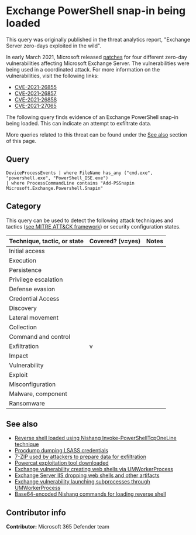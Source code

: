 # Exchange PowerShell snap-in being loaded

This query was originally published in the threat analytics report, "Exchange Server zero-days exploited in the wild".

In early March 2021, Microsoft released [patches](https://msrc-blog.microsoft.com/2021/03/02/multiple-security-updates-released-for-exchange-server/) for four different zero-day vulnerabilities affecting Microsoft Exchange Server. The vulnerabilities were being used in a coordinated attack. For more information on the vulnerabilities, visit the following links:

* [CVE-2021-26855](https://nvd.nist.gov/vuln/detail/CVE-2021-26855)
* [CVE-2021-26857](https://nvd.nist.gov/vuln/detail/CVE-2021-26857)
* [CVE-2021-26858](https://nvd.nist.gov/vuln/detail/CVE-2021-26858)
* [CVE-2021-27065](https://nvd.nist.gov/vuln/detail/CVE-2021-27065)

The following query finds evidence of an Exchange PowerShell snap-in being loaded. This can indicate an attempt to exfiltrate data.

More queries related to this threat can be found under the [See also](#See-also) section of this page.

## Query

```Kusto
DeviceProcessEvents | where FileName has_any ("cmd.exe", "powershell.exe", "PowerShell_ISE.exe") 
| where ProcessCommandLine contains "Add-PSSnapin Microsoft.Exchange.Powershell.Snapin"
```

## Category

This query can be used to detect the following attack techniques and tactics ([see MITRE ATT&CK framework](https://attack.mitre.org/)) or security configuration states.

| Technique, tactic, or state | Covered? (v=yes) | Notes |
|------------------------|----------|-------|
| Initial access |  |  |
| Execution |  |  |
| Persistence |  |  | 
| Privilege escalation |  |  |
| Defense evasion |  |  | 
| Credential Access |  |  | 
| Discovery |  |  | 
| Lateral movement |  |  | 
| Collection |  |  | 
| Command and control |  |  | 
| Exfiltration | v |  | 
| Impact |  |  |
| Vulnerability |  |  |
| Exploit |  |  |
| Misconfiguration |  |  |
| Malware, component |  |  |
| Ransomware |  |  |

## See also

* [Reverse shell loaded using Nishang Invoke-PowerShellTcpOneLine technique](../Execution/reverse-shell-nishang.md)
* [Procdump dumping LSASS credentials](../Credential%20Access/procdump-lsass-credentials.md)
* [7-ZIP used by attackers to prepare data for exfiltration](./7-zip-prep-for-exfiltration.md)
* [Powercat exploitation tool downloaded](../Delivery/powercat-download.md)
* [Exchange vulnerability creating web shells via UMWorkerProcess](../Execution/umworkerprocess-creating-webshell.md)
* [Exchange Server IIS dropping web shells and other artifacts](../Execution/exchange-iis-worker-dropping-webshell.md)
* [Exchange vulnerability launching subprocesses through UMWorkerProcess](../Execution/umworkerprocess-unusual-subprocess-activity.md)
* [Base64-encoded Nishang commands for loading reverse shell](../Execution/reverse-shell-nishang-base64.md)

## Contributor info

**Contributor:** Microsoft 365 Defender team
